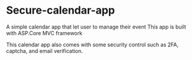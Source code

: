 # Secure-calendar-app
A simple calendar app that let user to manage their event
This app is built with ASP.Core MVC framework

This calendar app also comes with some security control such as 2FA, captcha, and email verification.
